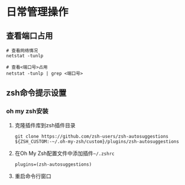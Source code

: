 # 日常管理操作



## 查看端口占用

```shell
# 查看网络情况
netstat -tunlp

# 查看<端口号>占用
netstat -tunlp | grep <端口号>
```

## zsh命令提示设置

### oh my zsh安装

1. 克隆插件库到zsh插件目录

   ```shell
   git clone https://github.com/zsh-users/zsh-autosuggestions ${ZSH_CUSTOM:-~/.oh-my-zsh/custom}/plugins/zsh-autosuggestions
   ```

2. 在Oh My Zsh配置文件中添加插件`~/.zshrc`

   ```shell
   plugins=(zsh-autosuggestions)
   ```

3. 重启命令行窗口